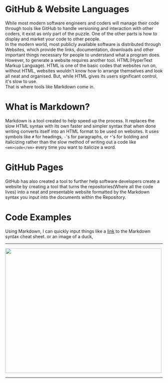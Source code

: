 # GitHub & Website Languages

While most modern software engineers and coders will manage their code through tools like GitHub to handle versioning and interaction with other coders, it exist as only part of the puzzle. One of the other parts is how to display and market your code to other people.<br>
In the modern world, most publicly available software is distributed through Websites, which provide the links, documentation, downloads and other important things necessary for people to understand what a program does.<br>
However, to generate a website requires another tool. HTML(HyperText Markup Language). HTML is one of the basic codes that websites run on, without HTML, websites wouldn't know how to arrange themselves and look all neat and organised. But, while HTML gives its users significant control, it's slow to use.<br>
That is where tools like Markdown come in.

# What is Markdown?

Markdown is a tool created to help speed up the process. It replaces the slow HTML syntax with its own faster and simpler syntax that when done writing converts itself into an HTML format to be used on websites. It uses symbols like `#` for headings, `-`'s for paragraphs, or `*`'s for bolding and italicizing rather than the slow method of writing out a code like `<em>code</em>` every time you want to italicize a word.

# GitHub Pages

GitHub has also created a tool to further help software developers create a website by creating a tool that turns the repositories(Where all the code lives) into a neat and presentable website formatted by the Markdown syntax you input into the documents within the Repository.

# Code Examples

Using Markdown, I can quickly input things like a [link][1] to the Markdown syntax cheat sheet. or an image of a duck, 

---

<img src="https://www.photos-public-domain.com/wp-content/uploads/2012/03/duck-mallard.jpg" width="500" height="400">

---

[1]: https://www.markdownguide.org/cheat-sheet
